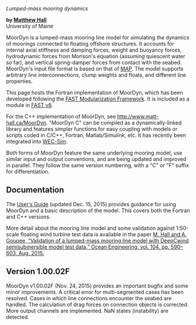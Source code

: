 *Lumped-mass mooring dynamics*

**by [Matthew Hall](mailto:matthew.hall@umit.maine.edu)**  
University of Maine


MoorDyn is a lumped-mass mooring line model for simulating the dynamics of moorings connected to floating offshore structures.  It accounts for internal axial stiffness and damping forces, weight and buoyancy forces, hydrodynamic forces from Morison's equation (assuming quiescent water so far), and vertical spring-damper forces from contact with the seabed.  MoorDyn's input file format is based on that of [MAP](https://nwtc.nrel.gov/MAP).  The model supports arbitrary line interconnections, clump weights and floats, and different line properties.  

This page hosts the Fortran implementation of MoorDyn, which has been developed following the [FAST Modularization Framework](https://nwtc.nrel.gov/FAST-Developers).  It is included as a module in [FAST v8](https://nwtc.nrel.gov/FAST8).

For the C++ implementation of MoorDyn, see <http://www.matt-hall.ca/MoorDyn>.  "MoorDyn C" can be compiled as a dynamically-linked library and features simpler functions for easy coupling with models or scripts coded in C/C++, Fortran, Matlab/Simulink, etc.  It has recently been integrated into [WEC-Sim](https://nwtc.nrel.gov/WEC-Sim).

Both forms of MoorDyn feature the same underlying mooring model, use similar input and output conventions, and are being updated and improved in parallel.  They follow the same version numbering, with a "C" or "F" suffix for differentiation.


## Documentation

The [User's Guide](http://www.matt-hall.ca/wp-content/uploads/2014/11/MoorDyn-Users-Guide-2015-12-15.pdf) (updated Dec. 15, 2015) provides guidance for using MoorDyn and a basic description of the model.  This covers both the Fortran and C++ versions.

More detail about the mooring line model and some validation against 1:50-scale floating wind turbine test data is available in the paper [M. Hall and A. Goupee, “Validation of a lumped-mass mooring line model with DeepCwind semisubmersible model test data,” Ocean Engineering, vol. 104, pp. 590–603, Aug. 2015.](http://www.sciencedirect.com/science/article/pii/S0029801815002279)


## Version 1.00.02F

MoorDyn v1.00.02F (Nov. 24, 2015) provides an important bugfix and some minor improvements.  A critical error for multi-segmented cases has been resolved.  Cases in which line connections encounter the seabed are handled.  The calculation of drag forces on connection objects is corrected.  More output channels are implemented.  NaN states (instability) are detected.

